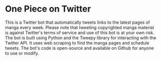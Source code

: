 # One Piece on Twitter
This is a Twitter bot that automatically tweets links to the latest pages of manga every week. Please note that tweeting copyrighted manga material is against Twitter's terms of service and use of this bot is at your own risk. The bot is built using Python and the Tweepy library for interacting with the Twitter API. It uses web scraping to find the manga pages and schedule tweets. The bot's code is open-source and available on Github for anyone to use or modify.
